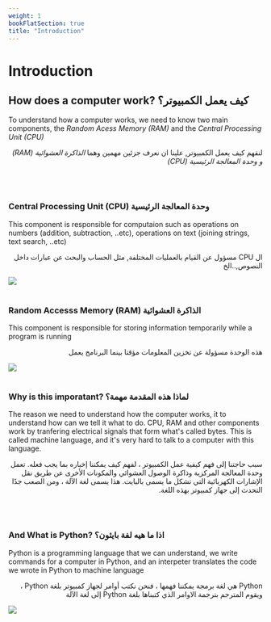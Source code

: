 ```yaml
---
weight: 1
bookFlatSection: true
title: "Introduction"
---
```


# Introduction

## How does a computer work? كيف يعمل الكمبيوتر؟

<p>To understand how a computer works, we need to know two main components, the <em>Random Acess Memory (RAM)</em>  and the <em>Central Processing Unit (CPU)</em> </p>
<p style='direction: rtl'>لنفهم كيف يعمل الكمبيوتر, علينا ان نعرف جزئين مهمين وهما  <em>الذاكرة العشوائية (RAM)</em>  <em>و وحدة المعالجة الرئيسية (CPU)</em>  </p>

<br>
<br>

### Central Processing Unit (CPU) وحدة المعالجة الرئيسية

<p>This component is responsible for computaion such as operations on numbers (addition, subtraction, ..etc), operations on text (joining strings, text search, ..etc)</p>

<p style='direction: rtl'>ال CPU مسؤول عن القيام بالعمليات المختلفة, مثل الحساب والبحث عن عبارات داخل النصوص,..الخ</p>
 <img src="/cpu.jpg">

<br>
<br>

### Random Accesss Memory (RAM) الذاكرة العشوائية

<p>This component is responsible for storing information temporarily while a program is running</p>
<p style='direction: rtl'>هذه الوحدة مسؤولة عن تخزين المعلومات مؤقتا بينما البرنامج يعمل </p>
 <img src="/ram.jpg">

<br>
<br>

### Why is this imporatant? لماذا هذه المقدمة مهمة؟

<p>The reason we need to understand how the computer works, it to understand how can we tell it what to do. CPU, RAM and other components work by tranfering electrical signals that form what's called bytes. This is called machine language, and it's very hard to talk to a computer with this language.</p>
<p style='direction: rtl'>سبب حاجتنا إلى فهم كيفية عمل الكمبيوتر ، لفهم كيف يمكننا إخباره بما يجب فعله. تعمل وحدة المعالجة المركزية وذاكرة الوصول العشوائي والمكونات الأخرى عن طريق نقل الإشارات الكهربائية التي تشكل ما يسمى بالبايت. هذا يسمى لغة الآلة ، ومن الصعب جدًا التحدث إلى جهاز كمبيوتر بهذه اللغة.</p>

<br>
<br>

### And What is Python? اذا ما هيه لفة بايثون؟

<p>Python is a programming language that we can understand, we write commands for a computer in Python, and an interpeter translates the code we wrote in Python to machine language</p>
<p style='direction: rtl'>Python هي لغة برمجة يمكننا فهمها ، فنحن نكتب أوامر لجهاز كمبيوتر بلغة Python ، ويقوم المترجم بترجمة الاوامر الذي كتبناها بلغة Python إلى لغة الآلة
</p>

![](/interpeter.png)
